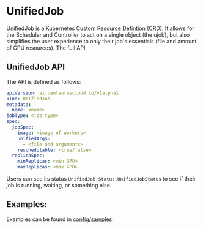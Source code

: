 # UnifiedJob

UnifiedJob is a Kubernetes [Custom Resource Defintion](https://kubernetes.io/docs/concepts/extend-kubernetes/api-extension/custom-resources/) (CRD). It allows for the Scheduler and Controller to act on a single object (the ujob), but also simplifies the user experience to only their job's essentials (file and amount of GPU resources). The full API 

## UnifiedJob API 

The API is defined as follows: 


```yaml
apiVersion: ai.centauruscloud.io/v1alpha1
kind: UnifiedJob
metadata:
  name: <name>
jobType: <job type>
spec:
  jobSpec:
    image: <image of workers>
    unifiedArgs:
      - <file and arguments>
    reschedulable: <true/false>
  replicaSpec:
    minReplicas: <min GPU>
    maxReplicas: <max GPU>
```

Users can see its status ```UnifiedJob.Status.UnifiedJobStatus``` to see if their job is running, waiting, or something else. 

## Examples: 

Examples can be found in [config/samples](../config/samples). 